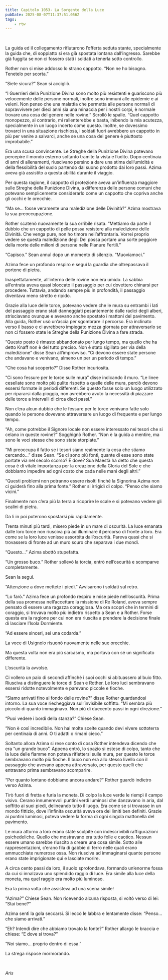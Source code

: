 ```yaml
---
title: Capitolo 1053- La Sorgente della Luce
pubDate: 2025-08-07T11:37:51.056Z
tags:
    - rtw
---
```



&nbsp;


<strong> </strong>


La guida ed il collegamento rifiutarono l’offerta seduta stante, specialmente la guida che, di soppiatto si era già spostata lontana dall’ingresso. Sarebbe già fuggita se non ci fossero stati i soldati a tenerla sotto controllo.


Rother non si mise addosso lo strano cappotto. “Non ne ho bisogno. Tenetelo per scorta.”


“Siete sicura?” Sean si accigliò.


“I Guerrieri della Punizione Divina sono molto più resistenti e guariscono più velocemente delle persone normali, inoltre sono immuni alle epidemie e ai veleni. Non penso che una malattia che permetta alle persone normali di sopravvivere per dieci anni sia una minaccia per i nostri corpi, è normale trovare una cosa del genere nelle rovine.” Scrollò le spalle. “Quel cappotto monopezzo, al contrario, mi rallenterebbe e basta, inibendo la mia acutezza, specialmente in un luogo incerto come questo. Inoltre, se dovessimo trovarci in una situazione rischiosa, i soldati fuori avrebbero un cappotto in più per venire a salvarci, anche se una cosa del genere è piuttosto improbabile.”


Era una scusa convincente. Le Streghe della Punizione Divina potevano percepire il mondo esterno soltanto tramite la vista e l’udito. Dopo centinaia di anni di allenamenti, riuscivano persino a dare una stima dell’umidità e della flessibilità del suolo partendo dal suono prodotto dai loro passi. Azima aveva già assistito a questa abilità durante il viaggio.


Per questa ragione, il cappotto di protezione aveva un’influenza maggiore sulle Streghe della Punizione Divina, a differenza delle persone comuni che potevano semplicemente considerarlo come un cappotto che copriva anche gli occhi e le orecchie.


“Ma se... fosse veramente una maledizione delle Divinità?” Azima mostrava la sua preoccupazione.


Rother scatenò nuovamente la sua orribile risata. “Mettiamo da parte il dubbio che un cappotto di pelle possa resistere alla maledizione delle Divinità. Che venga pure, non ho timore nell’affrontarla. Vorrei proprio vedere se questa maledizione degli Dei possa portare una sorte peggiore della morte delle milioni di persone nelle Pianure Fertili.”


“Capisco.” Sean annuì dopo un momento di silenzio. “Muoviamoci.”


Azima fece un profondo respiro e seguì la guardia che oltrepassava il portone di pietra.


Inaspettatamente, all’interno delle rovine non era umido. La sabbia all’entrata aveva quasi bloccato il passaggio per cui dovettero chinarsi per procedere. Tuttavia, andando sempre più in profondità, il passaggio diventava meno stretto e ripido.


Grazie alla luce delle torce, potevano vedere che le mura su entrambi i lati del passaggio erano stati danneggiati pesantemente dalle radici degli alberi, strisciavano ovunque e avevano anche spostato i mattoni del pavimento. Alla guida, Rother usò un’ascia per sgombrare il percorso. Era inclinato verso il basso e ci avrebbero impiegato mezza giornata per attraversarlo se non ci fossero state le Streghe della Punizione Divina a fare strada.


“Questo posto è rimasto abbandonato per lungo tempo, ma quello che ha detto Knaff non è del tutto preciso. Non è stato sigillato per via della maledizione” disse Sean all’improvviso. “Ci devono essere state persone che andavano e venivano, almeno un per un periodo di tempo.”


“Che cosa hai scoperto?” Disse Rother incuriosita.


“Ci sono fessure per le torce sulle mura” disse indicando il muro. “Le linee cesellate sono molto più pulite rispetto a quelle delle mura, perciò devono essersi formate in periodi differenti. Se questo fosse solo un luogo utilizzato per ripararsi dalla pioggia, non avrebbero avuto la necessità di piazzare delle torce a intervalli di circa dieci passi.”


Non c’era alcun dubbio che le fessure per le torce venivano fatte solo quando le persone dovevano attraversare un luogo di frequente e per lungo tempo.


“Ah, come potrebbe il Signore locale non essere interessato nei tesori che si celano in queste rovine?” Sogghignò Rother. “Non è la guida a mentire, ma sono le voci stesse che sono state storpiate.”


“Mi preoccupa il fatto se i tesori siano realmente la cosa che stiamo cercando...” disse Sean. “Se ci sono più fonti, quante di esse sono state portate via nel secolo scorso? E dove? Sua Maestà ha detto che questa cosa è di vitale importanza per la creazione della Gloria del Sole e che dobbiamo impedire ad ogni costo che cada nelle mani degli altri.”


“Questi problemi non potranno essere risolti finché la Signorina Azima non ci guiderà fino alla prima fonte.” Rother si irrigidì di colpo. “Penso che siamo vicini.”


Finalmente non c’era più la terra a ricoprire le scale e si potevano vedere gli scalini di pietra.


Da lì in poi poterono spostarsi più rapidamente.


Trenta minuti più tardi, misero piede in un mare di oscurità. La luce emanata dalle loro torce non riusciva più ad illuminare il percorso di fronte a loro. Era come se la loro luce venisse assorbita dall’oscurità. Pareva quasi che si trovassero di fronte ad un muro scuro che separava i due mondi.


“Questo...” Azima sbottò stupefatta.


“Un grosso buco.” Rother sollevò la torcia, entrò nell’oscurità e scomparve completamente.


Sean la seguì.


“Attenzione a dove mettete i piedi.” Avvisarono i soldati sul retro.


“Lo farò.” Azima fece un profondo respiro e mise piede nell’oscurità. Prima della sua promessa nell’accettare la missione di Re Roland, aveva sempre pensato di essere una ragazza coraggiosa. Ma ora scoprì che in termini di coraggio, si trovava molto più indietro rispetto a Sean e a Rother. Forse questa era la ragione per cui non era riuscita a prendere la decisione finale di lasciare l’Isola Dormiente.


“Ad essere sinceri, sei una codarda.”


La voce di Usignolo risuonò nuovamente nelle sue orecchie.


Ma questa volta non era più sarcasmo, ma portava con sé un significato differente.


L’oscurità la avvolse.


Ci vollero un paio di secondi affinché i suoi occhi si abituassero al buio fitto. Riusciva a distinguere le torce di Sean e Rother. Le loro luci sembravano essersi ridotte notevolmente e parevano piccole e fioche.


“Siamo arrivati fino al fondo delle rovine?” disse Rother guardandosi intorno. La sua voce riecheggiava sull’invisibile soffitto. “Mi sembra più piccolo di quanto immaginavo. Non più di duecento passi in ogni direzione.”


“Puoi vedere i bordi della stanza?” Chiese Sean.


“Non è così incredibile. Non hai molte scelte quando devi vivere sottoterra per centinaia di anni. O ti adatti o rimani cieco.”


Soltanto allora Azima si rese conto di cosa Rother intendeva dicendo che era “un grande buco”. Appena entrò, lo spazio si estese di colpo, tanto che la luce delle fiamme non poteva riflettersi sulle mura, per questo le torce sembravano molto più fioche. Il buco non era allo stesso livello con il passaggio che avevano appena attraversato, per questo quelli che entravano prima sembravano scomparire.


“Per quanto lontano dobbiamo ancora andare?” Rother guardò indietro verso Azima.


Tirò fuori di fretta e furia la moneta. Di colpo la luce verde le riempì il campo visivo. Cerano innumerevoli puntini verdi luminosi che danzavano in aria, dal soffitto ai suoi piedi, delineando tutto il luogo. Era come se si trovasse in un mondo fittizio, dove l’infinita oscurità aveva ora dei limiti ben definiti. Grazie ai puntini luminosi, poteva vedere la forma di ogni singola mattonella del pavimento.


Le mura attorno a loro erano state scolpite con indescrivibili raffigurazioni psichedeliche. Quello che mostravano era tutto folle e caotico. Nessun essere umano sarebbe riuscito a creare una cosa simile. Sotto alle rappresentazioni, c’erano fila di gabbie di ferro nelle quali erano ammucchiate numerose ossa. Non riusciva ad immaginarsi quante persone erano state imprigionate qui e lasciate morire.


A circa cento passi da loro, il suolo sprofondava, formando un’enorme fossa da cui si innalzava uno splendido raggio di luce. Era simile alla luce della moneta, ma quel raggio era molto più luminoso.


Era la prima volta che assisteva ad una scena simile!


“Azima?” Chiese Sean. Non ricevendo alcuna risposta, si voltò verso di lei: “Stai bene?”


Azima sentì la gola seccarsi. Si leccò le labbra e lentamente disse: “Penso... che siamo arrivati.”


“Eh? Intendi dire che abbiamo trovato la fonte?” Rother allargò le braccia e chiese: “E dove si trova?”


“Noi siamo... proprio dentro di essa.”


La strega rispose mormorando.


&nbsp;


<em>Aris</em>
                                


                                



